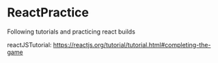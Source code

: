 # ReactPractice
Following tutorials and practicing react builds

reactJSTutorial: https://reactjs.org/tutorial/tutorial.html#completing-the-game
